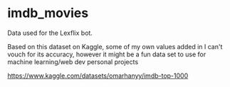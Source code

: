 # imdb_movies

Data used for the Lexflix bot.

Based on this dataset on Kaggle, some of my own values added in
I can't vouch for its accuracy, however it might be a fun data set
to use for machine learning/web dev personal projects

https://www.kaggle.com/datasets/omarhanyy/imdb-top-1000
